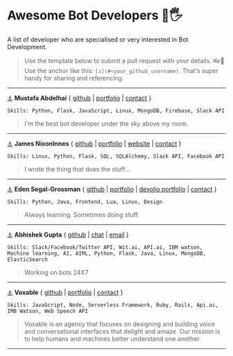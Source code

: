 # Awesome Bot Developers 🤖🖐
A list of developer who are specialised or very interested in Bot Development.

> Use the template below to submit a pull request with your details. 👓🖖  
> Use the anchor like this: `[⚓](#<your_github_username)`. That's super handy for sharing and referencing.  

---

[⚓](#abdelhai) **Mustafa Abdelhai** { [github](https://github.com/abdelhai) | [portfolio](https://devolio.net/mustafa) | [contact](mailto:mustafa@devolio.net) }  
```
Skills: Python, Flask, JavaScript, Linux, MongoDB, Firebase, Slack API
```
> I'm the best bot developer under the sky above my room.

---

[⚓](#nixoninnes) **James NixonInnes** { [github](https://github.com/NixonInnes) | [portfolio](https://devolio.net/nixoninnes) | [website](https://ogma-dev.github.io/) | [contact](mailto:james.innes@ogma-dev.com) }  
```
Skills: Linux, Python, Flask, SQL, SQLAlchemy, Slack API, Facebook API
```
> I wrote the thing that does the stuff...

---

[⚓](#eden) **Eden Segal-Grossman** { [github](https://github.com/edensg) | [portfolio](http://edensg.me/work) | [devolio portfolio](https://devolio.net/eden) | [contact](mailto:eden@edensg.me) }
```
Skills: Python, Java, Frontend, Lua, Linux, Design
```
> Always learning. Sometimes doing stuff.

---

[⚓](#knoxxs) **Abhishek Gupta** { [github](https://github.com/knoxxs) | [chat](http://m.me/abhiknoxxs) | [email](mailto:abhishek@scupids.com) }  
```
Skills: Slack/Facebook/Twitter API, Wit.ai, API.ai, IBM watson, Machine learning, AI, AIML, Python, Flask, Java, Linux, MongoDB, ElasticSearch
```
> Working on bots 24X7

---

[⚓](#Voxable) **Voxable** { [github](https://github.com/voxable-labs) | [portfolio](http://voxable.io) | [contact](mailto:howdy@voxable.io) }  
```
Skills: JavaScript, Node, Serverless Framework, Ruby, Rails, Api.ai, IMB Watson, Web Speech API 
```
> Voxable is an agency that focuses on designing and building voice and conversational interfaces that delight and amaze. Our mission is to help humans and machines better understand one another.

---
